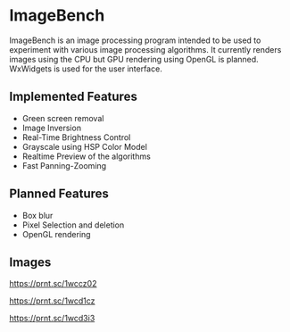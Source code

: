 # ImageBench

ImageBench is an image processing program intended to be used to experiment with various image processing algorithms. It currently renders images using the CPU but GPU rendering using OpenGL is planned. WxWidgets is used for the user interface.



## Implemented Features

* Green screen removal
* Image Inversion
* Real-Time Brightness Control
* Grayscale using HSP Color Model
* Realtime Preview of the algorithms 
* Fast Panning-Zooming

## Planned Features
* Box blur
* Pixel Selection and deletion
* OpenGL rendering

## Images
https://prnt.sc/1wccz02

https://prnt.sc/1wcd1cz

https://prnt.sc/1wcd3i3

